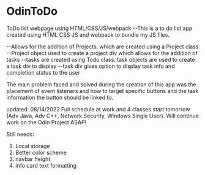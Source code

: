 # OdinToDo
ToDo list webpage using HTML/CSS/JS/webpack
--This is a to do list app created using HTML CSS JS and webpack to bundle my JS files. 

--Allows for the addition of Projects, which are created using a Project class
--Project object used to create a project div which allows for the addition of tasks
--tasks are created using Todo class. task objects are used to create a task div to display
--task div gives option to display task info and completion status to the user

The main problem faced and solved during the creation of this app was the placement of event listeners and how to target specific buttons and the task information the button should be linked to.

updated: 08/14/2022
Full schedule at work and 4 classes start tomorrow (Adv Java, Adv C++, Network Security, Windows Single User). Will continue work on the Odin Project ASAP!

Still needs:

1. Local storage
2. Better color scheme
3. navbar height
4. info card text formatting
